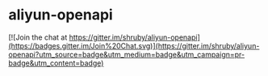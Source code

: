 # aliyun-openapi

[![Join the chat at https://gitter.im/shruby/aliyun-openapi](https://badges.gitter.im/Join%20Chat.svg)](https://gitter.im/shruby/aliyun-openapi?utm_source=badge&utm_medium=badge&utm_campaign=pr-badge&utm_content=badge)
